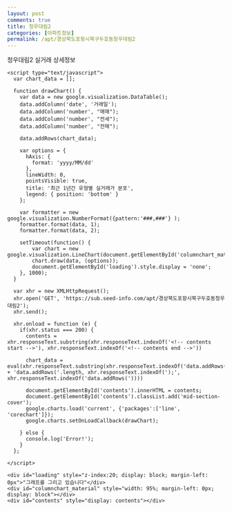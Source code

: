 ```yaml
---
layout: post
comments: true
title: 청우대림2
categories: [아파트정보]
permalink: /apt/경상북도포항시북구두호동청우대림2
---
```


청우대림2 실거래 상세정보

    <script type="text/javascript">
      var chart_data = [];
    
      function drawChart() {
        var data = new google.visualization.DataTable();
        data.addColumn('date', '거래일');
        data.addColumn('number', "매매");
        data.addColumn('number', "전세");
        data.addColumn('number', "전매");
    
        data.addRows(chart_data);
    
        var options = {
          hAxis: {
            format: 'yyyy/MM/dd'
          },    
          lineWidth: 0,
          pointsVisible: true,    
          title: '최근 1년간 유형별 실거래가 분포',
          legend: { position: 'bottom' }
        };
    
        var formatter = new google.visualization.NumberFormat({pattern:'###,###'} );
        formatter.format(data, 1);
        formatter.format(data, 2);
        
        setTimeout(function() {
            var chart = new google.visualization.LineChart(document.getElementById('columnchart_material'));
            chart.draw(data, (options));
            document.getElementById('loading').style.display = 'none';
        }, 1000);
      }
      
      var xhr = new XMLHttpRequest();
      xhr.open('GET', 'https://sub.seed-info.com/apt/경상북도포항시북구두호동청우대림2');
      xhr.send();

      xhr.onload = function (e) {
        if(xhr.status === 200) {
          contents = xhr.responseText.substring(xhr.responseText.indexOf('<!-- contents start -->'), xhr.responseText.indexOf('<!-- contents end -->'))
         
          chart_data = eval(xhr.responseText.substring(xhr.responseText.indexOf('data.addRows(') + 'data.addRows('.length, xhr.responseText.indexOf(');', xhr.responseText.indexOf('data.addRows('))))

          document.getElementById('contents').innerHTML = contents;
          document.getElementById('contents').classList.add('mid-section-cover');
          google.charts.load('current', {'packages':['line', 'corechart']});  
          google.charts.setOnLoadCallback(drawChart);
          
        } else {
          console.log('Error!');
        }
      };      
      
    </script>

    <div id="loading" style="z-index:20; display: block; margin-left: 0px">"그래프를 그리고 있습니다"</div>
    <div id="columnchart_material" style="width: 95%; margin-left: 0px; display: block"></div>
    <div id="contents" style="display: contents"></div>
    
    